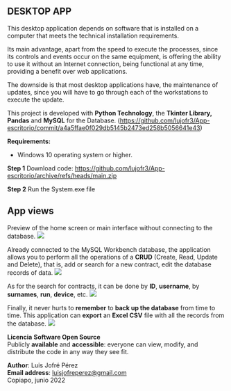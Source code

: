 ##  **DESKTOP APP**

This desktop application depends on software that is installed on a computer that meets the technical installation requirements.

Its main advantage, apart from the speed to execute the processes, since its controls and events occur on the same equipment, is offering the ability to use it without an Internet connection, being functional at any time, providing a benefit over web applications.

The downside is that most desktop applications have, the maintenance of updates, since you will have to go through each of the workstations to execute the update.

This project is developed with **Python Technology**, the **Tkinter Library, Pandas** and **MySQL** for the Database.
(https://github.com/lujofr3/App-escritorio/commit/a4a5ffae0f029db5145b2473ed258b5056641e43)

**Requirements:**
- Windows 10 operating system or higher.

**Step 1**
Download code: https://github.com/lujofr3/App-escritorio/archive/refs/heads/main.zip

**Step 2**
Run the System.exe file

## **App views**<br>
Preview of the home screen or main interface without connecting to the database.
![](https://i.postimg.cc/Y0B1VKPz/img1.jpg)

Already connected to the MySQL Workbench database, the application allows you to perform all the operations of a **CRUD** (Create, Read, Update and Delete), that is, add or search for a new contract, edit the database records of data.
![](https://i.postimg.cc/L8x3sWqm/img2.jpg)

As for the search for contracts, it can be done by **ID**, **username**, by **surnames**, **run**, **device**, etc.
![](https://i.postimg.cc/zfMwCRSM/img4.jpg)

Finally, it never hurts to **remember** to **back up the database** from time to time. This application can **export** an **Excel CSV** file with all the records from the database.
![](https://i.postimg.cc/tJdhGvQQ/img6.jpg)

**Licencia**
**Software Open Source**
<br>
Publicly **available** and **accessible**: everyone can view, modify, and distribute the code in any way they see fit.


**Author**: Luis Jofré Pérez
<br>
**Email address**: luisjofreperez@gmail.com
<br>
Copiapo, junio 2022
